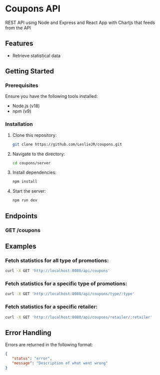 # Coupons API

 REST API using Node and Express and React App with Chartjs that feeds from the API

## Features

- Retrieve statistical data

## Getting Started

### Prerequisites

Ensure you have the following tools installed:
- Node.js (v18)
- npm (v9)

### Installation

1. Clone this repository:
   ```bash
   git clone https://github.com/LeslieJR/coupons.git
   ```
2. Navigate to the directory:
   ```bash
   cd coupons/server
   ```
3. Install dependencies:
   ```bash
   npm install
   ```
4. Start the server:
   ```bash
   npm run dev
   ```

## Endpoints

### **GET /coupons**

## Examples

### Fetch statistics for all type of promotions:

```bash
curl -X GET 'http://localhost:8080/api/coupons'
```

### Fetch statistics for a specific type of promotions:

```bash
curl -X GET 'http://localhost:8080/api/coupons/type/:type'
```

### Fetch statistics for a specific retailer:

```bash
curl -X GET 'http://localhost:8080/api/coupons/retailer/:retailer'
```

## Error Handling

Errors are returned in the following format:

```json
{
   "status": "error",
   "message": "Description of what went wrong"
}
```